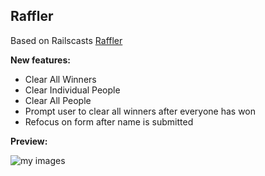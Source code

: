 ## Raffler
Based on Railscasts [Raffler](http://railscasts.com/episodes/351-a-look-at-meteor)

**New features:**
* Clear All Winners
* Clear Individual People
* Clear All People
* Prompt user to clear all winners after everyone has won
* Refocus on form after name is submitted

**Preview:**

![my images](http://i.imgur.com/iPHiRe7.png)
